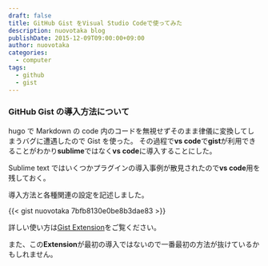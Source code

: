 ```yaml
---
draft: false
title: GitHub Gist をVisual Studio Codeで使ってみた
description: nuovotaka blog
publishDate: 2015-12-09T09:00:00+09:00
author: nuovotaka
categories:
  - computer
tags:
  - github
  - gist
---
```


### GitHub Gist の導入方法について

hugo で Markdown の code 内のコードを無視せずそのまま律儀に変換してしまうバグに遭遇したので Gist を使った。
その過程で**vs code**で**gist**が利用できることがわかり**sublime**ではなく**vs code**に導入することにした。

Sublime text ではいくつかプラグインの導入事例が散見されたので**vs code**用を残しておく。

導入方法と各種関連の設定を記述しました。

{{< gist nuovotaka 7bfb8130e0be8b3dae83 >}}

詳しい使い方は[Gist Extension](https://marketplace.visualstudio.com/items/dbankier.vscode-gist)をご覧ください。

また、この**Extension**が最初の導入ではないので一番最初の方法が抜けているかもしれません。
